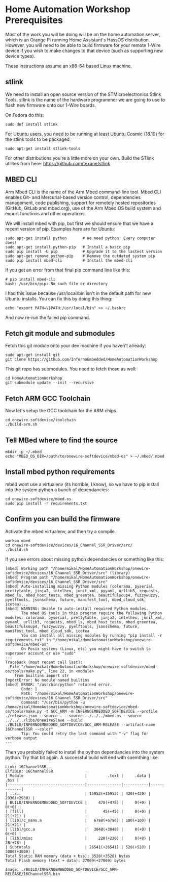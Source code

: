 Home Automation Workshop Prerequisites
======================================

Most of the work you will be doing will be on the home automation server,
which is an Orange Pi running Home Assistant's HassOS distribution. However,
you will need to be able to build firmware for your remote 1-Wire device
if you wish to make changes to that device (such as supporting new device
types).

These instructions assume an x86-64 based Linux machine.

stlink
------

We need to install an open source version of the STMicroelectronics Stlink
Tools. stlink is the name of the hardware programmer we are going to use to
flash new firmware onto our 1-Wire boards.

On Fedora do this:

```sudo dnf install stlink```

For Ubuntu users, you need to be running at least Ubuntu Cosmic (18.10) for
the stlink tools to be packaged.

```sudo apt-get install stlink-tools```

For other distributions you're a little more on your own. Build the STlink
utilites from here: https://github.com/texane/stlink

MBED CLI
--------

Arm Mbed CLI is the name of the Arm Mbed command-line tool. Mbed CLI enables
Git- and Mercurial-based version control, dependencies management,
code publishing, support for remotely hosted repositories (GitHub, GitLab and
mbed.org), use of the Arm Mbed OS build system and export functions and other
operations.

We will install mbed with pip, but first we should ensure that we have a
recent version of pip. Examples here are for Ubuntu:

```
sudo apt-get install python       # We need python! Every computer does!
sudo apt-get install python-pip   # Install a basic pip
sudo pip install -U pip           # Upgrade it to the lastest version
sudo apt-get remove python-pip    # Remove the outdated system pip
sudo pip install mbed-cli         # Install the mbed-cli
```

If you get an error from that final pip command line like this:

```
# pip install mbed-cli
bash: /usr/bin/pip: No such file or directory
```

I had this issue because /usr/local/bin isn't in the default path for new
Ubuntu installs. You can fix this by doing this thing:

```
echo "export PATH=\$PATH:/usr/local/bin" >> ~/.bashrc
```

And now re-run the failed pip command.

Fetch git module and submodules
-------------------------------

Fetch this git module onto your dev machine if you haven't already:

```
sudo apt-get install git
git clone https://github.com/InfernoEmbedded/HomeAutomationWorkshop
```

This git repo has submodules. You need to fetch those as well:

```
cd HomeAutomationWorkshop
git submodule update --init --recursive
```

Fetch ARM GCC Toolchain
-----------------------

Now let's setup the GCC toolchain for the ARM chips.

```
cd onewire-softdevice/toolchain
./build-arm.sh
```

Tell MBed where to find the source
----------------------------------

```
mkdir -p ~/.mbed
echo "MBED_OS_DIR=/path/to/onewire-softdevice/mbed-os" > ~/.mbed/.mbed
```

Install mbed python requirements
--------------------------------

mbed wont use a virtualenv (its horrible, I know), so we have to pip install
into the system python a bunch of dependancies:

```
cd onewire-softdevice/mbed-os
sudo pip install -r requirements.txt
```

Confirm you can build the firmware
----------------------------------

Activate the mbed virtualenv, and then try a compile.

```
workon mbed
cd onewire-softdevice/devices/16_Channel_SSR_Driver/src/
./build.sh
```

If you see errors about missing python dependancies or something like this:

```
[mbed] Working path "/home/mikal/HomeAutomationWorkshop/onewire-softdevice/devices/16_Channel_SSR_Driver/src" (library)
[mbed] Program path "/home/mikal/HomeAutomationWorkshop/onewire-softdevice/devices/16_Channel_SSR_Driver/src"
[mbed] Auto-installing missing Python modules (colorama, pyserial, prettytable, jinja2, intelhex, junit_xml, pyyaml, urllib3, requests, mbed_ls, mbed_host_tests, mbed_greentea, beautifulsoup4, fuzzywuzzy, pyelftools, jsonschema, future, manifest_tool, mbed_cloud_sdk, icetea)...
[mbed] WARNING: Unable to auto-install required Python modules.
       The mbed OS tools in this program require the following Python modules: colorama, pyserial, prettytable, jinja2, intelhex, junit_xml, pyyaml, urllib3, requests, mbed_ls, mbed_host_tests, mbed_greentea, beautifulsoup4, fuzzywuzzy, pyelftools, jsonschema, future, manifest_tool, mbed_cloud_sdk, icetea
       You can install all missing modules by running "pip install -r requirements.txt" in "/home/mikal/HomeAutomationWorkshop/onewire-softdevice/mbed-os"
       On Posix systems (Linux, etc) you might have to switch to superuser account or use "sudo"
---
Traceback (most recent call last):
  File "/home/mikal/HomeAutomationWorkshop/onewire-softdevice/mbed-os/tools/make.py", line 22, in <module>
    from builtins import str
ImportError: No module named builtins
[mbed] ERROR: "/usr/bin/python" returned error.
       Code: 1
       Path: "/home/mikal/HomeAutomationWorkshop/onewire-softdevice/devices/16_Channel_SSR_Driver/src"
       Command: "/usr/bin/python -u /home/mikal/HomeAutomationWorkshop/onewire-softdevice/mbed-os/tools/make.py -t GCC_ARM -m INFERNOEMBEDDED_SOFTDEVICE --profile ./release.json --source . --source ../../../mbed-os --source ../../../libs/OneWireSlave --build ./BUILD/INFERNOEMBEDDED_SOFTDEVICE/GCC_ARM-RELEASE --artifact-name 16ChannelSSR --color"
       Tip: You could retry the last command with "-v" flag for verbose output
---
```

Then you probably failed to install the python dependancies into the system
python. Try that bit again. A successful build will end with soemthing like:

```
Link: 16ChannelSSR
Elf2Bin: 16ChannelSSR
| Module                           |         .text |     .data |        .bss |
|----------------------------------|---------------|-----------|-------------|
| ../..                            | 15952(+15952) | 420(+420) | 2930(+2930) |
| BUILD/INFERNOEMBEDDED_SOFTDEVICE |     478(+478) |     0(+0) |       0(+0) |
| [fill]                           |       45(+45) |     0(+0) |     21(+21) |
| [lib]/c_nano.a                   |   6798(+6798) | 100(+100) |     21(+21) |
| [lib]/gcc.a                      |   3048(+3048) |     0(+0) |       0(+0) |
| [lib]/misc                       |     220(+220) |     8(+8) |     28(+28) |
| Subtotals                        | 26541(+26541) | 528(+528) | 3000(+3000) |
Total Static RAM memory (data + bss): 3528(+3528) bytes
Total Flash memory (text + data): 27069(+27069) bytes

Image: ./BUILD/INFERNOEMBEDDED_SOFTDEVICE/GCC_ARM-RELEASE/16ChannelSSR.bin
```